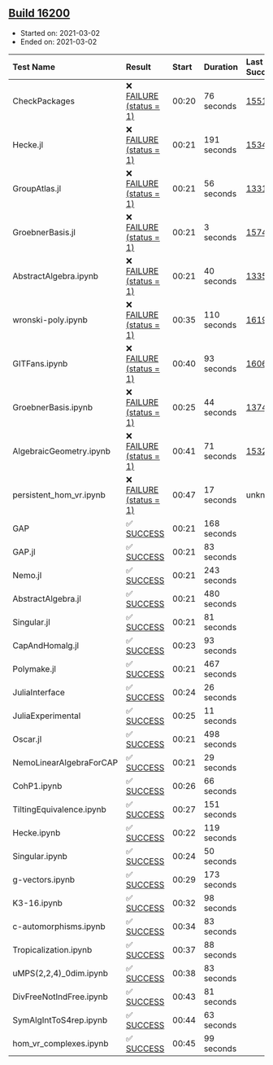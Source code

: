 ## [Build 16200](https://oscarci.mathematik.uni-kl.de/job/oscar/16200/)

* Started on: 2021-03-02
* Ended on: 2021-03-02

| Test Name    | Result | Start | Duration | Last Success | First Failure |
|:-------------|:-------|:------|:---------|:-------------|:--------------|
| CheckPackages | ❌ [FAILURE (status = 1)](https://oscarci.mathematik.uni-kl.de/job/oscar/16200/artifact/logs/build-16200/CheckPackages.log) | 00:20 | 76 seconds | [15514](https://oscarci.mathematik.uni-kl.de/job/oscar/15514/) | [15515](https://oscarci.mathematik.uni-kl.de/job/oscar/15515/) |
| Hecke.jl | ❌ [FAILURE (status = 1)](https://oscarci.mathematik.uni-kl.de/job/oscar/16200/artifact/logs/build-16200/Hecke.jl.log) | 00:21 | 191 seconds | [15344](https://oscarci.mathematik.uni-kl.de/job/oscar/15344/) | [15348](https://oscarci.mathematik.uni-kl.de/job/oscar/15348/) |
| GroupAtlas.jl | ❌ [FAILURE (status = 1)](https://oscarci.mathematik.uni-kl.de/job/oscar/16200/artifact/logs/build-16200/GroupAtlas.jl.log) | 00:21 | 56 seconds | [13311](https://oscarci.mathematik.uni-kl.de/job/oscar/13311/) | [13312](https://oscarci.mathematik.uni-kl.de/job/oscar/13312/) |
| GroebnerBasis.jl | ❌ [FAILURE (status = 1)](https://oscarci.mathematik.uni-kl.de/job/oscar/16200/artifact/logs/build-16200/GroebnerBasis.jl.log) | 00:21 | 3 seconds | [15745](https://oscarci.mathematik.uni-kl.de/job/oscar/15745/) | [15746](https://oscarci.mathematik.uni-kl.de/job/oscar/15746/) |
| AbstractAlgebra.ipynb | ❌ [FAILURE (status = 1)](https://oscarci.mathematik.uni-kl.de/job/oscar/16200/artifact/logs/build-16200/AbstractAlgebra.ipynb.log) | 00:21 | 40 seconds | [13355](https://oscarci.mathematik.uni-kl.de/job/oscar/13355/) | [13356](https://oscarci.mathematik.uni-kl.de/job/oscar/13356/) |
| wronski-poly.ipynb | ❌ [FAILURE (status = 1)](https://oscarci.mathematik.uni-kl.de/job/oscar/16200/artifact/logs/build-16200/wronski-poly.ipynb.log) | 00:35 | 110 seconds | [16199](https://oscarci.mathematik.uni-kl.de/job/oscar/16199/) | [16200](https://oscarci.mathematik.uni-kl.de/job/oscar/16200/) |
| GITFans.ipynb | ❌ [FAILURE (status = 1)](https://oscarci.mathematik.uni-kl.de/job/oscar/16200/artifact/logs/build-16200/GITFans.ipynb.log) | 00:40 | 93 seconds | [16068](https://oscarci.mathematik.uni-kl.de/job/oscar/16068/) | [16069](https://oscarci.mathematik.uni-kl.de/job/oscar/16069/) |
| GroebnerBasis.ipynb | ❌ [FAILURE (status = 1)](https://oscarci.mathematik.uni-kl.de/job/oscar/16200/artifact/logs/build-16200/GroebnerBasis.ipynb.log) | 00:25 | 44 seconds | [13748](https://oscarci.mathematik.uni-kl.de/job/oscar/13748/) | [13749](https://oscarci.mathematik.uni-kl.de/job/oscar/13749/) |
| AlgebraicGeometry.ipynb | ❌ [FAILURE (status = 1)](https://oscarci.mathematik.uni-kl.de/job/oscar/16200/artifact/logs/build-16200/AlgebraicGeometry.ipynb.log) | 00:41 | 71 seconds | [15322](https://oscarci.mathematik.uni-kl.de/job/oscar/15322/) | [15323](https://oscarci.mathematik.uni-kl.de/job/oscar/15323/) |
| persistent_hom_vr.ipynb | ❌ [FAILURE (status = 1)](https://oscarci.mathematik.uni-kl.de/job/oscar/16200/artifact/logs/build-16200/persistent_hom_vr.ipynb.log) | 00:47 | 17 seconds | unknown | unknown |
| GAP | ✅ [SUCCESS](https://oscarci.mathematik.uni-kl.de/job/oscar/16200/artifact/logs/build-16200/GAP.log) | 00:21 | 168 seconds |  |  |
| GAP.jl | ✅ [SUCCESS](https://oscarci.mathematik.uni-kl.de/job/oscar/16200/artifact/logs/build-16200/GAP.jl.log) | 00:21 | 83 seconds |  |  |
| Nemo.jl | ✅ [SUCCESS](https://oscarci.mathematik.uni-kl.de/job/oscar/16200/artifact/logs/build-16200/Nemo.jl.log) | 00:21 | 243 seconds |  |  |
| AbstractAlgebra.jl | ✅ [SUCCESS](https://oscarci.mathematik.uni-kl.de/job/oscar/16200/artifact/logs/build-16200/AbstractAlgebra.jl.log) | 00:21 | 480 seconds |  |  |
| Singular.jl | ✅ [SUCCESS](https://oscarci.mathematik.uni-kl.de/job/oscar/16200/artifact/logs/build-16200/Singular.jl.log) | 00:21 | 81 seconds |  |  |
| CapAndHomalg.jl | ✅ [SUCCESS](https://oscarci.mathematik.uni-kl.de/job/oscar/16200/artifact/logs/build-16200/CapAndHomalg.jl.log) | 00:23 | 93 seconds |  |  |
| Polymake.jl | ✅ [SUCCESS](https://oscarci.mathematik.uni-kl.de/job/oscar/16200/artifact/logs/build-16200/Polymake.jl.log) | 00:21 | 467 seconds |  |  |
| JuliaInterface | ✅ [SUCCESS](https://oscarci.mathematik.uni-kl.de/job/oscar/16200/artifact/logs/build-16200/JuliaInterface.log) | 00:24 | 26 seconds |  |  |
| JuliaExperimental | ✅ [SUCCESS](https://oscarci.mathematik.uni-kl.de/job/oscar/16200/artifact/logs/build-16200/JuliaExperimental.log) | 00:25 | 11 seconds |  |  |
| Oscar.jl | ✅ [SUCCESS](https://oscarci.mathematik.uni-kl.de/job/oscar/16200/artifact/logs/build-16200/Oscar.jl.log) | 00:21 | 498 seconds |  |  |
| NemoLinearAlgebraForCAP | ✅ [SUCCESS](https://oscarci.mathematik.uni-kl.de/job/oscar/16200/artifact/logs/build-16200/NemoLinearAlgebraForCAP.log) | 00:21 | 29 seconds |  |  |
| CohP1.ipynb | ✅ [SUCCESS](https://oscarci.mathematik.uni-kl.de/job/oscar/16200/artifact/logs/build-16200/CohP1.ipynb.log) | 00:26 | 66 seconds |  |  |
| TiltingEquivalence.ipynb | ✅ [SUCCESS](https://oscarci.mathematik.uni-kl.de/job/oscar/16200/artifact/logs/build-16200/TiltingEquivalence.ipynb.log) | 00:27 | 151 seconds |  |  |
| Hecke.ipynb | ✅ [SUCCESS](https://oscarci.mathematik.uni-kl.de/job/oscar/16200/artifact/logs/build-16200/Hecke.ipynb.log) | 00:22 | 119 seconds |  |  |
| Singular.ipynb | ✅ [SUCCESS](https://oscarci.mathematik.uni-kl.de/job/oscar/16200/artifact/logs/build-16200/Singular.ipynb.log) | 00:24 | 50 seconds |  |  |
| g-vectors.ipynb | ✅ [SUCCESS](https://oscarci.mathematik.uni-kl.de/job/oscar/16200/artifact/logs/build-16200/g-vectors.ipynb.log) | 00:29 | 173 seconds |  |  |
| K3-16.ipynb | ✅ [SUCCESS](https://oscarci.mathematik.uni-kl.de/job/oscar/16200/artifact/logs/build-16200/K3-16.ipynb.log) | 00:32 | 98 seconds |  |  |
| c-automorphisms.ipynb | ✅ [SUCCESS](https://oscarci.mathematik.uni-kl.de/job/oscar/16200/artifact/logs/build-16200/c-automorphisms.ipynb.log) | 00:34 | 83 seconds |  |  |
| Tropicalization.ipynb | ✅ [SUCCESS](https://oscarci.mathematik.uni-kl.de/job/oscar/16200/artifact/logs/build-16200/Tropicalization.ipynb.log) | 00:37 | 88 seconds |  |  |
| uMPS(2,2,4)_0dim.ipynb | ✅ [SUCCESS](https://oscarci.mathematik.uni-kl.de/job/oscar/16200/artifact/logs/build-16200/uMPS-2-2-4-_0dim.ipynb.log) | 00:38 | 83 seconds |  |  |
| DivFreeNotIndFree.ipynb | ✅ [SUCCESS](https://oscarci.mathematik.uni-kl.de/job/oscar/16200/artifact/logs/build-16200/DivFreeNotIndFree.ipynb.log) | 00:43 | 81 seconds |  |  |
| SymAlgIntToS4rep.ipynb | ✅ [SUCCESS](https://oscarci.mathematik.uni-kl.de/job/oscar/16200/artifact/logs/build-16200/SymAlgIntToS4rep.ipynb.log) | 00:44 | 63 seconds |  |  |
| hom_vr_complexes.ipynb | ✅ [SUCCESS](https://oscarci.mathematik.uni-kl.de/job/oscar/16200/artifact/logs/build-16200/hom_vr_complexes.ipynb.log) | 00:45 | 99 seconds |  |  |
